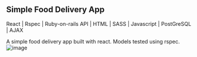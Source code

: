 ## Simple Food Delivery App

React | Rspec | Ruby-on-rails API | HTML | SASS | Javascript | PostGreSQL | AJAX

A simple food delivery app built with react. Models tested using rspec.
![image](https://user-images.githubusercontent.com/66081334/142776757-ccb69ed5-627e-4384-9b26-ff6701f44af8.png)
